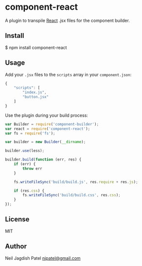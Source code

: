 # component-react

A plugin to transpile [React](https://github.com/facebook/react) .jsx files for the component builder.

## Install

$ npm install component-react

## Usage
  
Add your `.jsx` files to the `scripts` array in your `component.json`:

```javascript
{
	"scripts": [
		"index.js",
		"button.jsx"
	]
}
```

Use the plugin during your build process:

```javascript
var Builder = require('component-builder');
var react = require('component-react');
var fs = require('fs');

var builder = new Builder(__dirname);

builder.use(less);

builder.build(function (err, res) {
	if (err) {
		throw err
	}

	fs.writeFileSync('build/build.js', res.require + res.js);

	if (res.css) {
		fs.writeFileSync('build/build.css', res.css);
	}
});
```

## License
MIT

## Author

Neil Jagdish Patel <njpatel@gmail.com>
